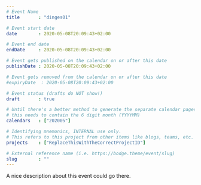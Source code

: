 ```yaml
---
# Event Name
title       : "dinges01"

# Event start date
date        : 2020-05-08T20:09:43+02:00

# Event end date
endDate     : 2020-05-08T20:09:43+02:00

# Event gets published on the calendar on or after this date
publishDate : 2020-05-08T20:09:43+02:00

# Event gets removed from the calendar on or after this date
#expiryDate  : 2020-05-08T20:09:43+02:00

# Event status (drafts do NOT show!)
draft       : true

# Until there's a better method to generate the separate calendar pages;
# this needs to contain the 6 digit month (YYYYMM)
calendars   : ["202005"]

# Identifying mnemonics, INTERNAL use only.
# This refers to this project from other items like blogs, teams, etc.
projects    : ["ReplaceThisWithTheCorrectProjectID"]

# External reference name (i.e. https://bodge.theme/event/slug)
slug        : ""
---
```


A nice description about this event could go there.
